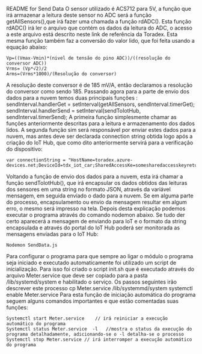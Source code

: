 README for Send Data 
O sensor utilizado é ACS712 para 5V, a função que irá armazenar a leitura deste sensor no ADC será a função getAllSensors(),que
irá fazer uma chamada a função rdADC(). Esta função rdADC() irá ler o arquivo que contém os dados da leitura do ADC, o acesso a
este arquivo está descrito neste link de referência da Toradex. Esta mesma função também faz a conversão do valor lido, que foi
feita usando a equação abaixo:

    Vp=((Vmax-Vmin)*(nivel de tensão do pino ADC))/((resolução do conversor ADC))
    Vrms= (Vp*√2)/2 
    Arms=(Vrms*1000)/(Resolução do conversor)
    
A resolução deste conversor é de 185 mV/A, então declaramos a resolução do conversor como sendo 185. Passando agora para a
parte de envio dos dados para a nuvem temos duas principais funções :
sendInterval.handlerGet = setInterval(getAllSensors, sendInterval.timerGet);
sendInterval.handlerSend = setInterval(sendToIotHub, sendInterval.timerSend);
A primeira função simplesmente chamar as funções anteriormente descritas para a leitura e armazenamento dos dados lidos. A
segunda função sim será responsável por enviar estes dados para a nuvem, mas antes deve ser declarada connection string obtida
logo após a criação do IoT Hub, que como dito anteriormente servirá para a verificação do dispositivo:

    var connectionString = "HostName=toradex.azure-devices.net;DeviceId=tdx_iot_car;SharedAccessKe=somesharedaccesskeyreturned" 
Voltando a função de envio dos dados para a nuvem, esta irá chamar a função sendToIotHub(), que irá encapsular os dados obtidos
das leituras dos sensores em uma string no formato JSON, através da variável mensagem, em seguida enviado o dado para a nuvem.
Se em alguma parte do processo, encapsulamento ou envio da mensagem resultar em algum erro, o mesmo será impresso na tela.
Depois desta explicação podemos executar o programa através do comando nodemon abaixo. Se tudo der certo aparecerá a mensagem
de enviando para IoT e o formato da string encapsulada e através do portal do IoT Hub poderá ser monitorada as mensagens
enviadas para o IoT Hub:

    Nodemon SendData.js

Para configurar o programa para que sempre ao ligar o módulo o programa seja iniciado e executado automaticamente foi utilizado
um script de inicialização. Para isso foi criado o script init.sh que é executado através do arquivo Meter.service que deve ser
copiado para a pasta /lib/systemd/system e habilitado o serviço. Os passos seguintes irão descrever este processo
cp Meter.service /lib/systemmd/system
systemctl enable Meter.service
Para esta função de iniciação automática do programa seguem alguns comandos importantes e que estão comentadas suas funções:
    
    Systemctl start Meter.service    // irá reiniciar a execução automático do programa  
    Systemctl status Meter.service  -l   //mostra o status da execução do programa detalhadamente, adicionando-se o -l detalha-se o processo
    Systemctl stop Meter.service // irá interromper a execução automático do programa
